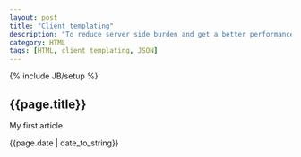 ```yaml
---
layout: post
title: "Client templating"
description: "To reduce server side burden and get a better performance, template html and data, normally json, can be transported client side, and then merged into HTML pieces at client side."
category: HTML
tags: [HTML, client templating, JSON]
---
```

{% include JB/setup %}

<h2> {{page.title}}</h2>
<p> My first article</p>
<p>{{page.date | date_to_string}}</p>
